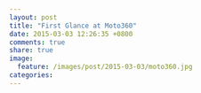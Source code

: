 ```yaml
---
layout: post
title: "First Glance at Moto360"
date: 2015-03-03 12:26:35 +0800
comments: true
share: true
image:
  feature: /images/post/2015-03-03/moto360.jpg
categories: 
---
```

